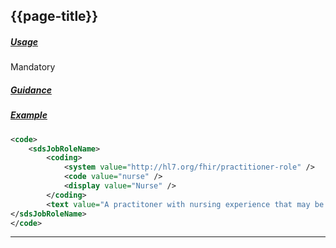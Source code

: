 ## {{page-title}}

<h5><ins>Usage</ins></h5>

<span class="mro-circle mandatory" title="Mandatory"></span> Mandatory

<h5><ins>Guidance</ins></h5>

<h5><ins>Example</ins></h5>

```xml
<code>
    <sdsJobRoleName>
        <coding>
            <system value="http://hl7.org/fhir/practitioner-role" />
            <code value="nurse" />
            <display value="Nurse" />
        </coding>
        <text value="A practitoner with nursing experience that may be qualified/registered" />
</sdsJobRoleName>
</code>
```

---